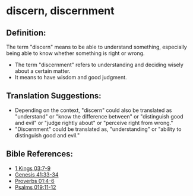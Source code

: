 # discern, discernment #

## Definition: ##

The term "discern" means to be able to understand something, especially being able to know whether something is right or wrong.

* The term "discernment" refers to understanding and deciding wisely about a certain matter.
* It means to have wisdom and good judgment.

## Translation Suggestions: ##

* Depending on the context, "discern" could also be translated as "understand" or "know the difference between" or "distinguish good and evil" or "judge rightly about" or "perceive right from wrong."
* "Discernment" could be translated as, "understanding" or "ability to distinguish good and evil."



## Bible References: ##

* [1 Kings 03:7-9](en/tn/1ki/help/03/07)
* [Genesis 41:33-34](en/tn/gen/help/41/33)
* [Proverbs 01:4-6](en/tn/pro/help/01/04)
* [Psalms 019:11-12](en/tn/psa/help/19/11)